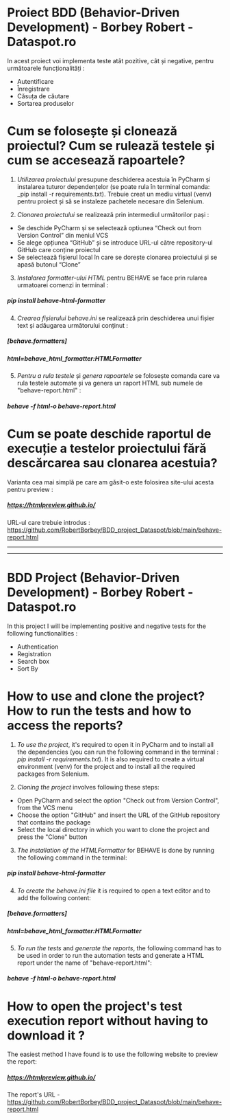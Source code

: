 # Proiect BDD (Behavior-Driven Development) - Borbey Robert - Dataspot.ro
In acest proiect voi implementa teste atât pozitive, cât și negative, pentru următoarele funcționalități :
- Autentificare
- Înregistrare
- Căsuța de căutare
- Sortarea produselor

# Cum se folosește și clonează proiectul? Cum se rulează testele și cum se accesează rapoartele?
1. _Utilizarea proiectului_ presupune deschiderea acestuia în PyCharm și instalarea tuturor dependențelor
(se poate rula în terminal comanda: _pip install -r requirements.txt). Trebuie creat un mediu virtual
(venv) pentru proiect și să se instaleze pachetele necesare din Selenium.

2. _Clonarea proiectului_ se realizează prin intermediul următorilor pași :
- Se deschide PyCharm și se selectează optiunea “Check out from Version Control” din meniul VCS
- Se alege opțiunea “GitHub” și se introduce URL-ul către repository-ul GitHub care conține proiectul
- Se selectează fișierul local în care se dorește clonarea proiectului și se apasă butonul “Clone”

3. _Instalarea formatter-ului HTML_ pentru BEHAVE se face prin rularea urmatoarei comenzi in terminal :
##### _pip install behave-html-formatter_

4. _Crearea fișierului behave.ini_ se realizează prin deschiderea unui fișier text și adăugarea următorului conținut :
##### _[behave.formatters]_
##### _html=behave_html_formatter:HTMLFormatter_

5. _Pentru a rula testele_ și _genera rapoartele_ se folosește comanda care va rula testele automate și va genera un raport HTML sub numele de "behave-report.html" :	
##### _behave -f html-o behave-report.html_

# Cum se poate deschide raportul de execuție a testelor proiectului fără descărcarea sau clonarea acestuia?
Varianta cea mai simplă pe care am găsit-o este folosirea site-ului acesta pentru preview :
##### https://htmlpreview.github.io/
URL-ul care trebuie introdus : https://github.com/RobertBorbey/BDD_project_Dataspot/blob/main/behave-report.html

_________________________________________________
_________________________________________________

# BDD Project (Behavior-Driven Development) - Borbey Robert - Dataspot.ro
In this project I will be implementing positive and negative tests for the following functionalities :
- Authentication
- Registration
- Search box
- Sort By

# How to use and clone the project? How to run the tests and how to access the reports?
1. _To use the project_, it's required to open it in PyCharm and to install all the dependencies (you can run
the following command in the terminal : _pip install -r requirements.txt_). It is also required to create a
virtual environment (venv) for the project and to install all the required packages from Selenium.

2. _Cloning the project_ involves following these steps:
- Open PyCharm and select the option "Check out from Version Control", from the VCS menu
- Choose the option "GitHub" and insert the URL of the GitHub repository that contains the package
- Select the local directory in which you want to clone the project and press the "Clone" button

3. _The installation of the HTMLFormatter_ for BEHAVE is done by running the following command in the terminal:
##### _pip install behave-html-formatter_

4. _To create the behave.ini file_ it is required to open a text editor and to add the following content:
##### _[behave.formatters]_
##### _html=behave_html_formatter:HTMLFormatter_

5. _To run the tests_ and _generate the reports_, the following command has to be used in order to run the automation tests
and generate a HTML report under the name of "behave-report.html":
##### _behave -f html-o behave-report.html_

# How to open the project's test execution report without having to download it ?
The easiest method I have found is to use the following website to preview the report:
##### https://htmlpreview.github.io/
The report's URL - https://github.com/RobertBorbey/BDD_project_Dataspot/blob/main/behave-report.html